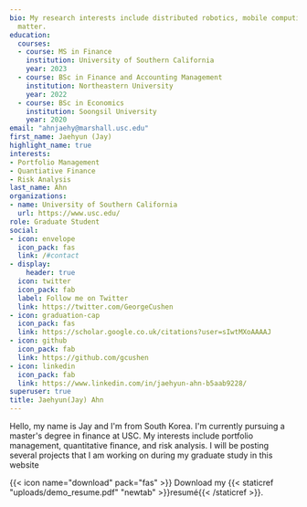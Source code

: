 ```yaml
---
bio: My research interests include distributed robotics, mobile computing and programmable
  matter.
education:
  courses:
  - course: MS in Finance
    institution: University of Southern California
    year: 2023 
  - course: BSc in Finance and Accounting Management
    institution: Northeastern University
    year: 2022
  - course: BSc in Economics
    institution: Soongsil University
    year: 2020
email: "ahnjaehy@marshall.usc.edu"
first_name: Jaehyun (Jay)
highlight_name: true
interests:
- Portfolio Management
- Quantiative Finance
- Risk Analysis
last_name: Ahn
organizations:
- name: University of Southern California
  url: https://www.usc.edu/
role: Graduate Student
social:
- icon: envelope
  icon_pack: fas
  link: /#contact
- display:
    header: true
  icon: twitter
  icon_pack: fab
  label: Follow me on Twitter
  link: https://twitter.com/GeorgeCushen
- icon: graduation-cap
  icon_pack: fas
  link: https://scholar.google.co.uk/citations?user=sIwtMXoAAAAJ
- icon: github
  icon_pack: fab
  link: https://github.com/gcushen
- icon: linkedin
  icon_pack: fab
  link: https://www.linkedin.com/in/jaehyun-ahn-b5aab9228/
superuser: true
title: Jaehyun(Jay) Ahn 
---
```


Hello, my name is Jay and I'm from South Korea. I'm currently pursuing a master's degree in finance at USC. My interests include portfolio management, quantitative finance, and risk analysis. I will be posting several projects that I am working on during my graduate study in this website

{{< icon name="download" pack="fas" >}} Download my {{< staticref "uploads/demo_resume.pdf" "newtab" >}}resumé{{< /staticref >}}.

